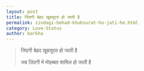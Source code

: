 ```yaml
---
layout: post
title: जिंदगी बेहद खूबसूरत हो जाती है
permalink: zindagi-behad-khubsurat-ho-jati-he.html
category: Love-Status
author: barkha
---
```

> जिंदगी बेहद खूबसूरत हो जाती है
> 
> जब ज़िंदगी मे मोहब्बत शामिल हो जाती है
